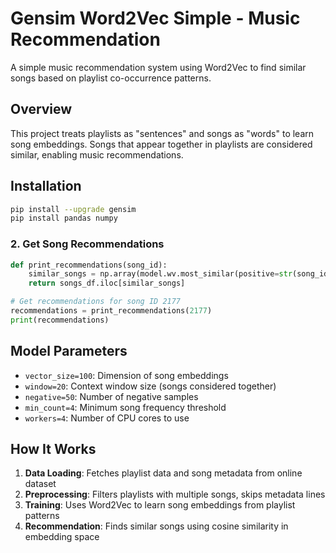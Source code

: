 # Gensim Word2Vec Simple - Music Recommendation

A simple music recommendation system using Word2Vec to find similar songs based on playlist co-occurrence patterns.

## Overview

This project treats playlists as "sentences" and songs as "words" to learn song embeddings. Songs that appear together in playlists are considered similar, enabling music recommendations.

## Installation

```bash
pip install --upgrade gensim
pip install pandas numpy
```


### 2. Get Song Recommendations

```python
def print_recommendations(song_id):
    similar_songs = np.array(model.wv.most_similar(positive=str(song_id), topn=5))
    return songs_df.iloc[similar_songs]

# Get recommendations for song ID 2177
recommendations = print_recommendations(2177)
print(recommendations)
```

## Model Parameters

- `vector_size=100`: Dimension of song embeddings
- `window=20`: Context window size (songs considered together)
- `negative=50`: Number of negative samples
- `min_count=4`: Minimum song frequency threshold
- `workers=4`: Number of CPU cores to use

## How It Works

1. **Data Loading**: Fetches playlist data and song metadata from online dataset
2. **Preprocessing**: Filters playlists with multiple songs, skips metadata lines
3. **Training**: Uses Word2Vec to learn song embeddings from playlist patterns
4. **Recommendation**: Finds similar songs using cosine similarity in embedding space

